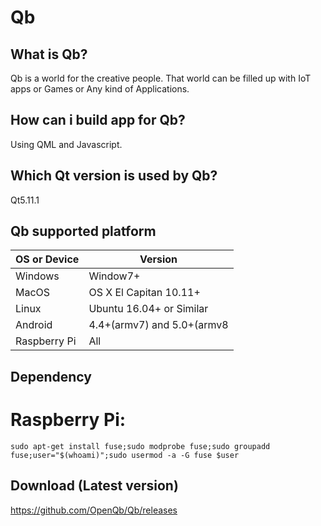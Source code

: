 # Qb

What is Qb?
--------------------
Qb is a world for the creative people. That world can be filled up with IoT apps or Games or Any kind of Applications.


How can i build app for Qb?
---------------------------
Using QML and Javascript.


Which Qt version is used by Qb?
-------------------------------
Qt5.11.1

Qb supported platform
-------------------------------

| OS or Device  | Version |
| ------------- | ------------- |
| Windows  | Window7+  |
| MacOS | OS X El Capitan 10.11+  |
| Linux  | Ubuntu 16.04+ or Similar  |
| Android  | 4.4+(armv7) and 5.0+(armv8  |
| Raspberry Pi  | All  |

Dependency
--------------------------------
# Raspberry Pi:
`sudo apt-get install fuse;sudo modprobe fuse;sudo groupadd fuse;user="$(whoami)";sudo usermod -a -G fuse $user`


Download (Latest version)
-------------------------------------------------------------
https://github.com/OpenQb/Qb/releases

